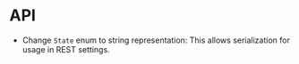 # API

- Change `State` enum to string representation: This allows serialization for usage in REST settings.
